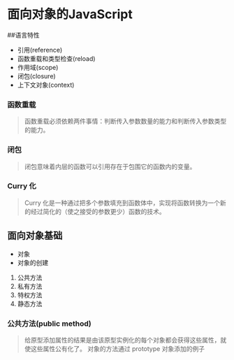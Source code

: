 # 面向对象的JavaScript
##语言特性
* 引用(reference)
* 函数重载和类型检查(reload)
* 作用域(scope)
* 闭包(closure)
* 上下文对象(context)
### 函数重载
> 函数重载必须依赖两件事情：判断传入参数数量的能力和判断传入参数类型的能力。

### 闭包
> 闭包意味着内层的函数可以引用存在于包围它的函数内的变量。

### Curry 化
> Curry 化是一种通过把多个参数填充到函数体中，实现将函数转换为一个新的经过简化的（使之接受的参数更少）函数的技术。

## 面向对象基础
* 对象
* 对象的创建
 1. 公共方法
 2. 私有方法
 3. 特权方法
 4. 静态方法
 
### 公共方法(public method) 
>  给原型添加属性的结果是由该原型实例化的每个对象都会获得这些属性，就使这些属性公有化了。
 对象的方法通过 prototype 对象添加的例子
